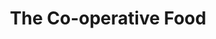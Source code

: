 ---
title: "The Co-operative Food"
url: /holmfirth/the-co-operative-food-wooldale-road/
shop: Supermarkt
---